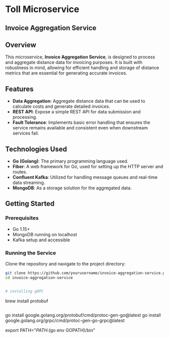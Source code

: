 # Toll Microservice

## Invoice Aggregation Service

## Overview
This microservice, **Invoice Aggregation Service**, is designed to process and aggregate distance data for invoicing purposes. It is built with robustness in mind, allowing for efficient handling and storage of distance metrics that are essential for generating accurate invoices.

## Features
- **Data Aggregation**: Aggregate distance data that can be used to calculate costs and generate detailed invoices.
- **REST API**: Expose a simple REST API for data submission and processing.
- **Fault Tolerance**: Implements basic error handling that ensures the service remains available and consistent even when downstream services fail.

## Technologies Used
- **Go (Golang)**: The primary programming language used.
- **Fiber**: A web framework for Go, used for setting up the HTTP server and routes.
- **Confluent Kafka**: Utilized for handling message queues and real-time data streaming.
- **MongoDB**: As a storage solution for the aggregated data.

## Getting Started

### Prerequisites
- Go 1.15+
- MongoDB running on localhost
- Kafka setup and accessible

### Running the Service
Clone the repository and navigate to the project directory:
```bash
git clone https://github.com/yourusername/invoice-aggregation-service.git
cd invoice-aggregation-service


# installing gRPC

```
brew install protobuf
```
```
go install google.golang.org/protobuf/cmd/protoc-gen-go@latest
go install google.golang.org/grpc/cmd/protoc-gen-go-grpc@latest

export PATH="$PATH:$(go env GOPATH)/bin"
```